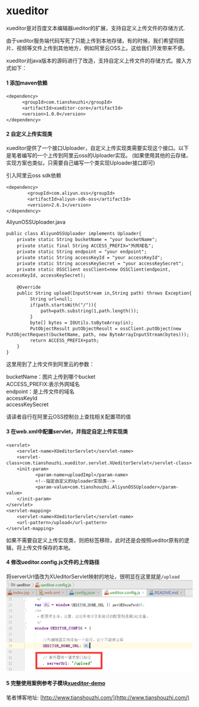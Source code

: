 # xueditor
xueditor是对百度文本编辑器ueditor的扩展，支持自定义上传文件的存储方式.

由于ueditor服务端代码写死了只能上传到本地存储，有的时候，我们希望将图片、视频等文件上传到其他地方，例如阿里云OSS上。这给我们开发带来不便。

xueditor对java版本的源码进行了改造，支持自定义上传文件的存储方式。接入方式如下：

#### 1 添加maven依赖

    <dependency>
          <groupId>com.tianshouzhi</groupId>
          <artifactId>xueditor-core</artifactId>
          <version>1.0.0</version>
    </dependency>

#### 2 自定义上传实现类
xueditor提供了一个接口Uploader，自定义上传实现类需要实现这个接口。以下是笔者编写的一个上传到阿里云oss的Uploader实现。
(如果使用其他的云存储，实现方案也类似，只需要自己编写一个类实现Uploader接口即可)

引入阿里云oss sdk依赖

    <dependency>
            <groupId>com.aliyun.oss</groupId>
            <artifactId>aliyun-sdk-oss</artifactId>
            <version>2.6.1</version>
    </dependency>

AliyunOSSUploader.java

    public class AliyunOSSUploader implements Uploader{
        private static String bucketName = "your bucketName";
        private static final String ACCESS_PREFIX="外网域名";
        private static String endpoint = "your endpoint";
        private static String accessKeyId = "your accessKeyId";
        private static String accessKeySecret = "your accessKeySecret";
        private static OSSClient ossClient=new OSSClient(endpoint, accessKeyId, accessKeySecret);
    
        @Override
        public String upload(InputStream in,String path) throws Exception{
             String url=null;
             if(path.startsWith("/")){
                 path=path.substring(1,path.length());
             }
             byte[] bytes = IOUtils.toByteArray(in);
             PutObjectResult putObjectResult = ossClient.putObject(new PutObjectRequest(bucketName, path, new ByteArrayInputStream(bytes)));
             return ACCESS_PREFIX+path;
        }
    }

这里用到了上传文件到阿里云的参数：

bucketName：图片上传到哪个bucket<br/>
ACCESS_PREFIX:表示外网域名<br/>
endpoint：是上传文件的域名<br/>
accessKeyId<br/>
accessKeySecret

请读者自行在阿里云OSS控制台上查找相关配置项的值

#### 3 在web.xml中配置servlet，并指定自定上传实现类
    
    <servlet>
        <servlet-name>XUeditorServlet</servlet-name>
        <servlet-class>com.tianshouzhi.xueditor.servlet.XUeditorServlet</servlet-class>
        <init-param>
               <param-name>uploadImpl</param-name>
               <!--指定自定义的Uploader实现类-->
               <param-value>com.tianshouzhi.AliyunOSSUploader</param-value>
        </init-param>
    </servlet>
    <servlet-mapping>
        <servlet-name>XUeditorServlet</servlet-name>
        <url-pattern>/upload</url-pattern>
    </servlet-mapping>

如果不需要自定义上传实现类，则把<init-param>标签移除，此时还是会按照ueditor原有的逻辑，将上传文件保存的本地。

#### 4 修改ueditor.config.js文件的上传路径
将serverUrl值改为XUeditorServlet映射的地址，很明显在这里就是<code>/upload</code>
![](doc/upload.png)

#### 5 完整使用案例参考子模块[xueditor-demo](xueditor-demo)

笔者博客地址: [http://www.tianshouzhi.com/](http://www.tianshouzhi.com/)